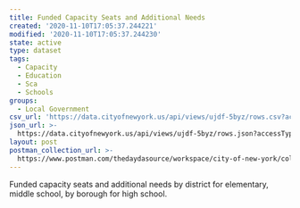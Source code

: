 ```yaml
---
title: Funded Capacity Seats and Additional Needs
created: '2020-11-10T17:05:37.244221'
modified: '2020-11-10T17:05:37.244230'
state: active
type: dataset
tags:
  - Capacity
  - Education
  - Sca
  - Schools
groups:
  - Local Government
csv_url: 'https://data.cityofnewyork.us/api/views/ujdf-5byz/rows.csv?accessType=DOWNLOAD'
json_url: >-
  https://data.cityofnewyork.us/api/views/ujdf-5byz/rows.json?accessType=DOWNLOAD
layout: post
postman_collection_url: >-
  https://www.postman.com/thedaydasource/workspace/city-of-new-york/collection/15909983-f2690ce5-22ae-44d0-aae4-d7ed128c811e
---
```

Funded capacity seats and additional needs by district for elementary, middle school, by borough for high school.
